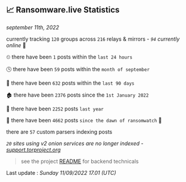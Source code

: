 
## 📈 Ransomware.live Statistics
_september 11th, 2022_

currently tracking `120` groups across `216` relays & mirrors - _`94` currently online_ 📡

⏲ there have been `1` posts within the `last 24 hours`

🕓 there have been `59` posts within the `month of september`

📅 there have been `632` posts within the `last 90 days`

🏚 there have been `2376` posts since the `1st January 2022`

🚀 there have been `2252` posts `last year`

🦕 there have been `4662` posts `since the dawn of ransomwatch` 🐣

there are `57` custom parsers indexing posts

_`20` sites using v2 onion services are no longer indexed - [support.torproject.org](https://support.torproject.org/onionservices/v2-deprecation/)_

> see the project [README](https://github.com/jmousqueton/ransomwatch#readme) for backend technicals



Last update : _Sunday 11/09/2022 17.01 (UTC)_

